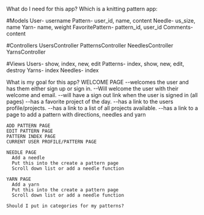 What do I need for this app? Which is a knitting pattern app:

#Models
  User- username
  Pattern- user_id, name, content
  Needle- us_size, name
  Yarn- name, weight
  FavoritePattern- pattern_id, user_id
  Comments- content

#Controllers
  UsersController
  PatternsController
  NeedlesController
  YarnsController

#Views
  Users- show, index, new, edit
  Patterns- index, show, new, edit, destroy
  Yarns- index Needles- index

What is my goal for this app?
  WELCOME PAGE
    --welcomes the user and has them either sign up or sign in.
    --Will welcome the user with their welcome and email.
    --will have a sign out link when the user is signed in (all pages)
    --has a favorite project of the day. --has a link to the users profile/projects.
    --has a link to a list of all projects available.
    --has a link to a page to add a pattern with directions, needles and yarn

    ADD PATTERN PAGE
    EDIT PATTERN PAGE
    PATTERN INDEX PAGE
    CURRENT USER PROFILE/PATTERN PAGE

    NEEDLE PAGE
      Add a needle
      Put this into the create a pattern page
      Scroll down list or add a needle function

    YARN PAGE
      Add a yarn
      Put this into the create a pattern page
      Scroll down list or add a needle function

    Should I put in categories for my patterns?
    
